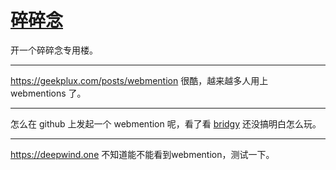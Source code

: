 # [碎碎念](https://github.com/shyn/shyn.github.io/issues/2)

开一个碎碎念专用楼。

---

https://geekplux.com/posts/webmention 很酷，越来越多人用上 webmentions 了。

---

怎么在 github 上发起一个 webmention 呢，看了看 [bridgy](https://brid.gy/) 还没搞明白怎么玩。

---

https://deepwind.one 不知道能不能看到webmention，测试一下。